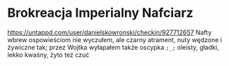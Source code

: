 # Brokreacja Imperialny Nafciarz
https://untappd.com/user/danielskowronski/checkin/927712657
Nafty wbrew ospowieściom nie wyczułem, ale czarny atrament, nuty wędzone i żywiczne tak; przez Wojtka wyłapałem także oscypka `;_;` oleisty, gładki, lekko kwaśny, żyto też czuć
